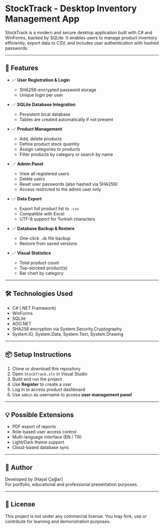 # StockTrack - Desktop Inventory Management App

StockTrack is a modern and secure desktop application built with C# and WinForms, backed by SQLite. It enables users to manage product inventory efficiently, export data to CSV, and includes user authentication with hashed passwords.

---

## 🚀 Features

- ✅ **User Registration & Login**  
  - SHA256-encrypted password storage  
  - Unique login per user

- ✅ **SQLite Database Integration**  
  - Persistent local database  
  - Tables are created automatically if not present

- ✅ **Product Management**  
  - Add, delete products  
  - Define product stock quantity  
  - Assign categories to products  
  - Filter products by category or search by name

- ✅ **Admin Panel**  
  - View all registered users  
  - Delete users  
  - Reset user passwords (also hashed via SHA256)  
  - Access restricted to the admin user only

- ✅ **Data Export**  
  - Export full product list to `.csv`  
  - Compatible with Excel  
  - UTF-8 support for Turkish characters

- ✅ **Database Backup & Restore**  
  - One-click `.db` file backup  
  - Restore from saved versions

- ✅ **Visual Statistics**  
  - Total product count  
  - Top-stocked product(s)  
  - Bar chart by category

---

## 🛠 Technologies Used

- C# (.NET Framework)
- WinForms
- SQLite
- ADO.NET
- SHA256 encryption via System.Security.Cryptography
- System.IO, System.Data, System.Text, System.Drawing

---

## 📦 Setup Instructions

1. Clone or download this repository  
2. Open `StockTrack.sln` in Visual Studio  
3. Build and run the project  
4. Use **Register** to create a user  
5. Log in to access product dashboard  
6. Use `admin` as username to access **user management panel**

---


## 💡 Possible Extensions

- PDF export of reports  
- Role-based user access control  
- Multi-language interface (EN / TR)  
- Light/Dark theme support  
- Cloud-based database sync

---

## 👤 Author

Developed by [Hayal Çağlar]  
For portfolio, educational and professional presentation purposes.

---

## 📝 License

This project is not under any commercial license. You may fork, use or contribute for learning and demonstration purposes.
